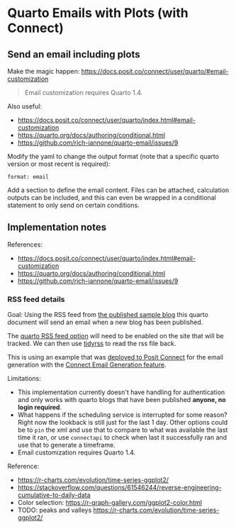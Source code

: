 # Quarto Emails with Plots (with Connect)

## Send an email including plots

Make the magic happen: <https://docs.posit.co/connect/user/quarto/#email-customization> 

> Email customization requires Quarto 1.4.

Also useful: 

- <https://docs.posit.co/connect/user/quarto/index.html#email-customization> 
- <https://quarto.org/docs/authoring/conditional.html> 
- <https://github.com/rich-iannone/quarto-email/issues/9> 

Modify the yaml to change the output format (note that a specific quarto version or most recent is required): 

```
format: email
```

Add a section to define the email content. Files can be attached, calculation outputs can be included, and this can even be wrapped in a conditional statement to only send on certain conditions. 

## Implementation notes

References: 

- <https://docs.posit.co/connect/user/quarto/index.html#email-customization> 
- <https://quarto.org/docs/authoring/conditional.html> 
- <https://github.com/rich-iannone/quarto-email/issues/9> 

### RSS feed details

Goal: Using the RSS feed from [the published sample blog](https://colorado.posit.co/rsc/connect/#/apps/1561d39e-977a-4e5c-9e73-857860b3d076/access) this quarto document will send an email when a new blog has been published. 

The [quarto RSS feed option](https://quarto.org/docs/websites/website-blog.html#rss-feed) will need to be enabled on the site that will be tracked. We can then use [tidyrss](https://robertmyles.github.io/tidyRSS/) to read the rss file back. 

This is using an example that was [deployed to Posit Connect](https://quarto.org/docs/publishing/rstudio-connect.html#publish-command) for the email generation with the [Connect Email Generation feature](https://quarto.org/docs/prerelease/1.4/email.html). 

Limitations: 

- This implementation currently doesn't have handling for authentication and only works with quarto blogs that have been published **anyone, no login required**. 
- What happens if the scheduling service is interrupted for some reason? Right now the lookback is still just for the last 1 day. Other options could be to `pin` the xml and use that to compare to what was available the last time it ran, or use `connectapi` to check when last it successfully ran and use that to generate a timeframe. 
- Email customization requires Quarto 1.4.

Reference: 

- <https://r-charts.com/evolution/time-series-ggplot2/> 
- <https://stackoverflow.com/questions/61546244/reverse-engineering-cumulative-to-daily-data> 
- Color selection: <https://r-graph-gallery.com/ggplot2-color.html> 
- TODO: peaks and valleys <https://r-charts.com/evolution/time-series-ggplot2/> 

